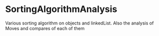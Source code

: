 # SortingAlgorithmAnalysis
Various sorting algorithm on objects and linkedList. Also the analysis of Moves and compares of each of them
